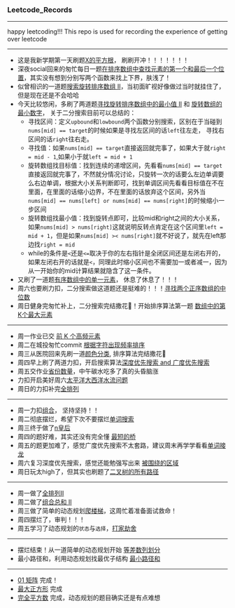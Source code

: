 ### Leetcode_Records

---
happy leetcoding!!! 
This repo is used for recording the experience of getting over leetcode

---

- 这是我新学期第一天刷题[X的平方根](2023-02-21)， 刷刷开冲！！！！！！！
- 深夜social回来的匆忙每日一题[在排序数组中查找元素的第一个和最后一个位置](2023-02-22)，其实没有想到分别写两个函数来找上下界，肤浅了！
- 似曾相识的一道题[搜索旋转排序数组 II](2023-02-23)，当初面旷视好像做过当时就挂住了，但是现在还是不会哈哈
- 今天比较悠闲，多刷了两道题[寻找旋转排序数组中的最小值 II](2023-02-24) 和 [旋转数组的最小数字](https://leetcode.cn/problems/xuan-zhuan-shu-zu-de-zui-xiao-shu-zi-lcof/)， 关于二分搜索目前可以总结的：
	- 寻找区间：定义`upbound`和`lowbound`两个函数分别搜索，区别在于当碰到`nums[mid] == target`的时候如果是寻找左区间的话`left`往左走， 寻找右区间的话`right`往右走。
	- 寻找值：如果`nums[mid] == target`直接返回就完事了，如果大于就`right = mid - 1`,如果小于就`left = mid + 1`
	- 旋转数组找目标值：找到连续的递增区间，先看看`nums[mid] == target`直接返回就完事了，不然就分情况讨论，只旋转一次的话要么左边单调要么右边单调，根据大小关系判断即可，找到单调区间先看看目标值在不在里面，在里面的话缩小边界，不在里面的话放弃这个区间，另外当`nums[mid] == nums[left] or nums[mid] == nums[right]`的时候缩小一步区间
	- 旋转数组找最小值：找到旋转点即可，比较mid和right之间的大小关系，如果`nums[mid] > nums[right]`这就说明反转点肯定在这个区间里`left = mid + 1`，但是如果`nums[mid] >< nums[right]`就不好说了，就先在left那边找`right = mid`
	- while的条件是`<`还是`<=`取决于你的左右指针是全闭区间还是左闭右开的，如果左闭右开的话就是`<`，同理此时缩小区间也不需要加一或者减一，因为从一开始你的mid计算结果就隐含了这一条件。
- 又刷了一道题[有序数组中的单一元素](https://leetcode.cn/problems/single-element-in-a-sorted-array/)， 休息了休息了！！！
- 周六也要刷力扣，二分搜索做这道题还是挺难的！！！[寻找两个正序数组的中位数](2023-02-25)
- 周日健身完匆忙补上，二分搜索完结撒花🎉！开始排序算法第一题 [数组中的第K个最大元素](2023-02-26)
---
- 周一作业已交 [前 K 个高频元素](2023-02-27)
- 周二在城投匆忙commit [根据字符出现频率排序](2023-02-28)
- 周三从医院回来先刷一道[颜色分类](2023-03-01), 排序算法完结撒花🎉
- 周四早上刷了两道力扣，开启搜索算法[深度优先搜索 and 广度优先搜索](2023-03-02)
- 周五交作业[省份数量](2023-03-03)，中午碳水吃多了真的头昏脑涨
- 力扣开启美好周六[太平洋大西洋水流问题](2023-03-04)
- 周日的力扣补完[全排列](2023-03-05)
---
- 周一力扣[组合](2023-03-06)， 坚持坚持！！
- 周二彻底摆烂，希望下次不要摆烂[单词搜索](2023-03-07)
- 周三终于做了[n皇后](2023-03-08)
- 周四的题好难，其实还没有完全懂 [最短的桥](2023-03-09)
- 周五的题更加难了，感觉广度优先搜索不太套路，建议周末再学学看看[单词接龙](2023-03-10)
- 周六复习深度优先搜索，感觉还能勉强写出来 [被围绕的区域](2023-03-11)
- 周日玩太high了，但其实也刷题了[二叉树的所有路径](2023-03-12)
---

- 周一做了[全排列II](2023-01-03)
- 周二做了[组合总和 II](2023-03-14)
- 周三做了简单的动态规划[爬楼梯](2023-03-15)，这周忙着准备面试救命！
- 周四摆烂了，审判！！！
- 周五学习了动态规划的`状态`与`选择`，[打家劫舍](2023-03-17)
---
- 摆烂结束！从一道简单的动态规划开始  [等差数列划分](2023-03-20)
- 最小路径和，利用动态规划找最优子结构 [最小路径和](2023-03-21)
---
- [01 矩阵](2023-03-27) 完成！
- [最大正方形](2023-03-29) 完成
- [完全平方数](2023-03-30) 完成，动态规划的题目确实还是有点难想
